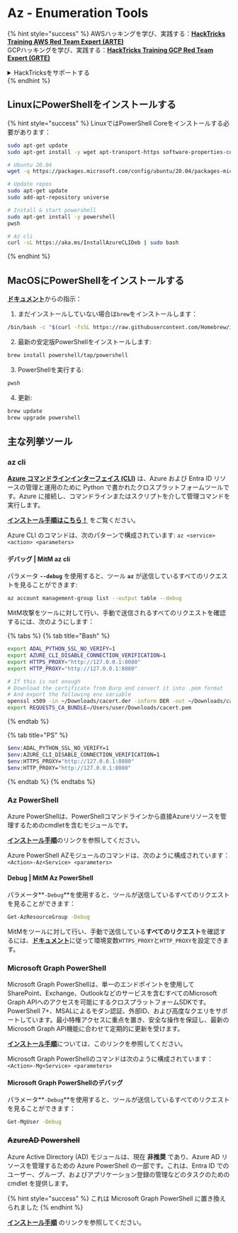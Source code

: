 # Az - Enumeration Tools

{% hint style="success" %}
AWSハッキングを学び、実践する：<img src="../../.gitbook/assets/image (1) (1) (1).png" alt="" data-size="line">[**HackTricks Training AWS Red Team Expert (ARTE)**](https://training.hacktricks.xyz/courses/arte)<img src="../../.gitbook/assets/image (1) (1) (1).png" alt="" data-size="line">\
GCPハッキングを学び、実践する：<img src="../../.gitbook/assets/image (2).png" alt="" data-size="line">[**HackTricks Training GCP Red Team Expert (GRTE)**<img src="../../.gitbook/assets/image (2).png" alt="" data-size="line">](https://training.hacktricks.xyz/courses/grte)

<details>

<summary>HackTricksをサポートする</summary>

* [**サブスクリプションプラン**](https://github.com/sponsors/carlospolop)を確認してください！
* **💬 [**Discordグループ**](https://discord.gg/hRep4RUj7f)または[**Telegramグループ**](https://t.me/peass)に参加するか、**Twitter** 🐦 [**@hacktricks\_live**](https://twitter.com/hacktricks_live)**をフォローしてください。**
* **ハッキングのトリックを共有するには、[**HackTricks**](https://github.com/carlospolop/hacktricks)および[**HackTricks Cloud**](https://github.com/carlospolop/hacktricks-cloud)のGitHubリポジトリにPRを提出してください。**

</details>
{% endhint %}

## LinuxにPowerShellをインストールする

{% hint style="success" %}
LinuxではPowerShell Coreをインストールする必要があります：
```bash
sudo apt-get update
sudo apt-get install -y wget apt-transport-https software-properties-common

# Ubuntu 20.04
wget -q https://packages.microsoft.com/config/ubuntu/20.04/packages-microsoft-prod.deb

# Update repos
sudo apt-get update
sudo add-apt-repository universe

# Install & start powershell
sudo apt-get install -y powershell
pwsh

# Az cli
curl -sL https://aka.ms/InstallAzureCLIDeb | sudo bash
```
{% endhint %}

## MacOSにPowerShellをインストールする

[**ドキュメント**](https://learn.microsoft.com/en-us/powershell/scripting/install/installing-powershell-on-macos?view=powershell-7.4)からの指示：

1. まだインストールしていない場合は`brew`をインストールします：
```bash
/bin/bash -c "$(curl -fsSL https://raw.githubusercontent.com/Homebrew/install/HEAD/install.sh)"
```
2. 最新の安定版PowerShellをインストールします:
```sh
brew install powershell/tap/powershell
```
3. PowerShellを実行する:
```sh
pwsh
```
4. 更新:
```sh
brew update
brew upgrade powershell
```
## 主な列挙ツール

### az cli

[**Azure コマンドラインインターフェイス (CLI)**](https://learn.microsoft.com/en-us/cli/azure/install-azure-cli) は、Azure および Entra ID リソースの管理と運用のために Python で書かれたクロスプラットフォームツールです。Azure に接続し、コマンドラインまたはスクリプトを介して管理コマンドを実行します。

[**インストール手順はこちら！**](https://learn.microsoft.com/en-us/cli/azure/install-azure-cli#install) をご覧ください。

Azure CLI のコマンドは、次のパターンで構成されています: `az <service> <action> <parameters>`

#### デバッグ | MitM az cli

パラメータ **`--debug`** を使用すると、ツール **`az`** が送信しているすべてのリクエストを見ることができます:
```bash
az account management-group list --output table --debug
```
MitM攻撃をツールに対して行い、手動で送信されるすべてのリクエストを確認するには、次のようにします：

{% tabs %}
{% tab title="Bash" %}
```bash
export ADAL_PYTHON_SSL_NO_VERIFY=1
export AZURE_CLI_DISABLE_CONNECTION_VERIFICATION=1
export HTTPS_PROXY="http://127.0.0.1:8080"
export HTTP_PROXY="http://127.0.0.1:8080"

# If this is not enough
# Download the certificate from Burp and convert it into .pem format
# And export the following env variable
openssl x509 -in ~/Downloads/cacert.der -inform DER -out ~/Downloads/cacert.pem -outform PEM
export REQUESTS_CA_BUNDLE=/Users/user/Downloads/cacert.pem
```
{% endtab %}

{% tab title="PS" %}
```bash
$env:ADAL_PYTHON_SSL_NO_VERIFY=1
$env:AZURE_CLI_DISABLE_CONNECTION_VERIFICATION=1
$env:HTTPS_PROXY="http://127.0.0.1:8080"
$env:HTTP_PROXY="http://127.0.0.1:8080"
```
{% endtab %}
{% endtabs %}

### Az PowerShell

Azure PowerShellは、PowerShellコマンドラインから直接Azureリソースを管理するためのcmdletを含むモジュールです。

[**インストール手順**](https://learn.microsoft.com/en-us/powershell/azure/install-azure-powershell)のリンクを参照してください。

Azure PowerShell AZモジュールのコマンドは、次のように構成されています：`<Action>-Az<Service> <parameters>`

#### Debug | MitM Az PowerShell

パラメータ**`-Debug`**を使用すると、ツールが送信しているすべてのリクエストを見ることができます：
```bash
Get-AzResourceGroup -Debug
```
MitMをツールに対して行い、手動で送信している**すべてのリクエスト**を確認するには、[**ドキュメント**](https://learn.microsoft.com/en-us/powershell/azure/az-powershell-proxy)に従って環境変数`HTTPS_PROXY`と`HTTP_PROXY`を設定できます。

### Microsoft Graph PowerShell

Microsoft Graph PowerShellは、単一のエンドポイントを使用してSharePoint、Exchange、Outlookなどのサービスを含むすべてのMicrosoft Graph APIへのアクセスを可能にするクロスプラットフォームSDKです。PowerShell 7+、MSALによるモダン認証、外部ID、および高度なクエリをサポートしています。最小特権アクセスに重点を置き、安全な操作を保証し、最新のMicrosoft Graph API機能に合わせて定期的に更新を受けます。

[**インストール手順**](https://learn.microsoft.com/en-us/powershell/microsoftgraph/installation)については、このリンクを参照してください。

Microsoft Graph PowerShellのコマンドは次のように構成されています：`<Action>-Mg<Service> <parameters>`

#### Microsoft Graph PowerShellのデバッグ

パラメータ**`-Debug`**を使用すると、ツールが送信しているすべてのリクエストを見ることができます：
```bash
Get-MgUser -Debug
```
### ~~**AzureAD Powershell**~~

Azure Active Directory (AD) モジュールは、現在 **非推奨** であり、Azure AD リソースを管理するための Azure PowerShell の一部です。これは、Entra ID でのユーザー、グループ、およびアプリケーション登録の管理などのタスクのための cmdlet を提供します。

{% hint style="success" %}
これは Microsoft Graph PowerShell に置き換えられました
{% endhint %}

[**インストール手順**](https://www.powershellgallery.com/packages/AzureAD) のリンクを参照してください。
